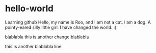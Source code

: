 # hello-world
Learning github
Hello, my name is Roo, and I am not a cat.  I am a dog.  A pointy-eared silly little girl.
I have changed the world.  :)

blablabla this is another change blablabla

this is another blablabla line